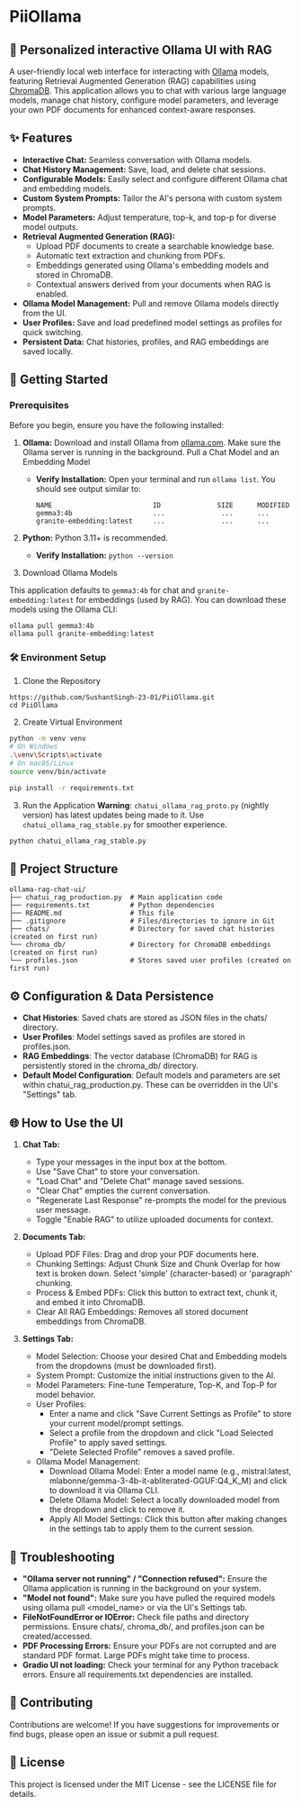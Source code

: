 # PiiOllama

## 💬 Personalized interactive Ollama UI with RAG 

A user-friendly local web interface for interacting with [Ollama](https://ollama.com/) models, featuring Retrieval Augmented Generation (RAG) capabilities using [ChromaDB](https://www.trychroma.com/). This application allows you to chat with various large language models, manage chat history, configure model parameters, and leverage your own PDF documents for enhanced context-aware responses.

## ✨ Features

* **Interactive Chat:** Seamless conversation with Ollama models.
* **Chat History Management:** Save, load, and delete chat sessions.
* **Configurable Models:** Easily select and configure different Ollama chat and embedding models.
* **Custom System Prompts:** Tailor the AI's persona with custom system prompts.
* **Model Parameters:** Adjust temperature, top-k, and top-p for diverse model outputs.
* **Retrieval Augmented Generation (RAG):**
    * Upload PDF documents to create a searchable knowledge base.
    * Automatic text extraction and chunking from PDFs.
    * Embeddings generated using Ollama's embedding models and stored in ChromaDB.
    * Contextual answers derived from your documents when RAG is enabled.
* **Ollama Model Management:** Pull and remove Ollama models directly from the UI.
* **User Profiles:** Save and load predefined model settings as profiles for quick switching.
* **Persistent Data:** Chat histories, profiles, and RAG embeddings are saved locally.

## 🚀 Getting Started

### Prerequisites

Before you begin, ensure you have the following installed:
1.  **Ollama:** Download and install Ollama from [ollama.com](https://ollama.com/). Make sure the Ollama server is running in the background. Pull a Chat Model and an Embedding Model
    * **Verify Installation:** Open your terminal and run `ollama list`. You should see output similar to:
      ```
      NAME                         ID              SIZE      MODIFIED
      gemma3:4b                    ...              ...      ...
      granite-embedding:latest     ...              ...      ...                             
      ```
2.  **Python:** Python 3.11+ is recommended.
    * **Verify Installation:** `python --version`

3.  Download Ollama Models

This application defaults to `gemma3:4b` for chat and `granite-embedding:latest` for embeddings (used by RAG). You can download these models using the Ollama CLI:

```bash
ollama pull gemma3:4b
ollama pull granite-embedding:latest
```

### 🛠️ Environment Setup

1. Clone the Repository
```
https://github.com/SushantSingh-23-01/PiiOllama.git
cd PiiOllama
```

2. Create Virtual Environment
```bash
python -m venv venv
# On Windows
.\venv\Scripts\activate
# On macOS/Linux
source venv/bin/activate

pip install -r requirements.txt
```

3. Run the Application
**Warning**: `chatui_ollama_rag_proto.py` (nightly version) has latest updates being made to it. Use `chatui_ollama_rag_stable.py` for smoother experience.
```bash
python chatui_ollama_rag_stable.py
```

## 📂 Project Structure
```
ollama-rag-chat-ui/
├── chatui_rag_production.py  # Main application code
├── requirements.txt          # Python dependencies
├── README.md                 # This file
├── .gitignore                # Files/directories to ignore in Git
├── chats/                    # Directory for saved chat histories (created on first run)
└── chroma_db/                # Directory for ChromaDB embeddings (created on first run)
└── profiles.json             # Stores saved user profiles (created on first run)
```

## ⚙️ Configuration & Data Persistence
- **Chat Histories**: Saved chats are stored as JSON files in the chats/ directory.
- **User Profiles**: Model settings saved as profiles are stored in profiles.json.
- **RAG Embeddings**: The vector database (ChromaDB) for RAG is persistently stored in the chroma_db/ directory.
- **Default Model Configuration**: Default models and parameters are set within chatui_rag_production.py. These can be overridden in the UI's "Settings" tab.

## 🌐 How to Use the UI
1. **Chat Tab:**
   * Type your messages in the input box at the bottom.
   * Use "Save Chat" to store your conversation.
   * "Load Chat" and "Delete Chat" manage saved sessions.
   * "Clear Chat" empties the current conversation.
   * "Regenerate Last Response" re-prompts the model for the previous user message.
   * Toggle "Enable RAG" to utilize uploaded documents for context.

2. **Documents Tab:**
   * Upload PDF Files: Drag and drop your PDF documents here.
   * Chunking Settings: Adjust Chunk Size and Chunk Overlap for how text is broken down. Select 'simple' (character-based) or 'paragraph' chunking.
   * Process & Embed PDFs: Click this button to extract text, chunk it, and embed it into ChromaDB.
   * Clear All RAG Embeddings: Removes all stored document embeddings from ChromaDB.

3. **Settings Tab:**
   * Model Selection: Choose your desired Chat and Embedding models from the dropdowns (must be downloaded first).
   * System Prompt: Customize the initial instructions given to the AI.
   * Model Parameters: Fine-tune Temperature, Top-K, and Top-P for model behavior.
   * User Profiles:
      * Enter a name and click "Save Current Settings as Profile" to store your current model/prompt settings.
      * Select a profile from the dropdown and click "Load Selected Profile" to apply saved settings.
      * "Delete Selected Profile" removes a saved profile.
   * Ollama Model Management:
      * Download Ollama Model: Enter a model name (e.g., mistral:latest, mlabonne/gemma-3-4b-it-abliterated-GGUF:Q4_K_M) and click to download it via Ollama CLI.
      * Delete Ollama Model: Select a locally downloaded model from the dropdown and click to remove it.
      * Apply All Model Settings: Click this button after making changes in the settings tab to apply them to the current session.

## 🐛 Troubleshooting
- **"Ollama server not running" / "Connection refused":** Ensure the Ollama application is running in the background on your system.
- **"Model not found":** Make sure you have pulled the required models using ollama pull <model_name> or via the UI's Settings tab.
- **FileNotFoundError or IOError:** Check file paths and directory permissions. Ensure chats/, chroma_db/, and profiles.json can be created/accessed.
- **PDF Processing Errors:** Ensure your PDFs are not corrupted and are standard PDF format. Large PDFs might take time to process.
- **Gradio UI not loading:** Check your terminal for any Python traceback errors. Ensure all requirements.txt dependencies are installed.

## 🤝 Contributing
Contributions are welcome! If you have suggestions for improvements or find bugs, please open an issue or submit a pull request.

## 📄 License
This project is licensed under the MIT License - see the LICENSE file for details.
